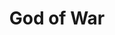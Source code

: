 ---
layout: page
title: God of War
img: assets/img/games/gow4.png
importance: 1
category: games
redirect: https://www.playstation.com/en-us/god-of-war/
---